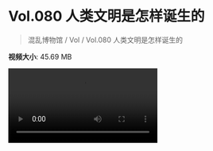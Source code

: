 # Vol.080 人类文明是怎样诞生的

> 混乱博物馆 / Vol / Vol.080 人类文明是怎样诞生的

**视频大小**: 45.69 MB

<div class="video"><video src="https://file.hsyhx.top/archive/混乱博物馆/Vol/080.mp4" controls preload>🤔 您的浏览器不支持 video 标签</video></div>